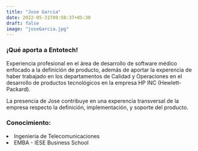 ```yaml
---
title: "Jose Garcia"
date: 2022-05-31T09:58:37+05:30
draft: false
image: "joseGarcia.jpg"
---
```


<h3> ¡Qué aporta a Entotech!</h3>
Experiencia profesional en el área de desarrollo de software médico enfocado a la definición de producto, además de aportar la experencia de haber trabajado en los departamentos de Calidad y Operaciones en el desarrollo de productos tecnológicos en la empresa HP INC (Hewlett-Packard).

La presencia de Jose contribuye en una experencia transversal de la empresa respecto la definición, implementación, y soporte del producto.

<h3> Conocimiento:</h3>
<li>Ingenieria de Telecomunicaciones</li>
<li>EMBA - IESE Business School</li>
